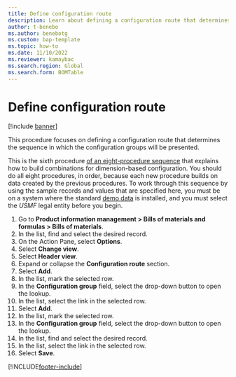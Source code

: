 ```yaml
---
title: Define configuration route
description: Learn about defining a configuration route that determines the sequence in which the configuration groups will be presented.
author: t-benebo
ms.author: benebotg
ms.custom: bap-template
ms.topic: how-to
ms.date: 11/10/2022
ms.reviewer: kamaybac  
ms.search.region: Global
ms.search.form: BOMTable 
---
```


# Define configuration route

[!include [banner](../../includes/banner.md)]

This procedure focuses on defining a configuration route that determines the sequence in which the configuration groups will be presented.

This is the sixth procedure [of an eight-procedure sequence](../dimension-based-product-configuration.md#sequence) that explains how to build combinations for dimension-based configuration. You should do all eight procedures, in order, because each new procedure builds on data created by the previous procedures. To work through this sequence by using the sample records and values that are specified here, you must be on a system where the standard [demo data](../../../fin-ops-core/fin-ops/get-started/demo-data.md) is installed, and you must select the *USMF* legal entity before you begin.

1. Go to **Product information management \> Bills of materials and formulas \> Bills of materials**.
2. In the list, find and select the desired record.
3. On the Action Pane, select **Options**.
4. Select **Change view**.
5. Select **Header view**.
6. Expand or collapse the **Configuration route** section.
7. Select **Add**.
8. In the list, mark the selected row.
9. In the **Configuration group** field, select the drop-down button to open the lookup.
10. In the list, select the link in the selected row.
11. Select **Add**.
12. In the list, mark the selected row.
13. In the **Configuration group** field, select the drop-down button to open the lookup.
14. In the list, find and select the desired record.
15. In the list, select the link in the selected row.
16. Select **Save**.



[!INCLUDE[footer-include](../../../includes/footer-banner.md)]